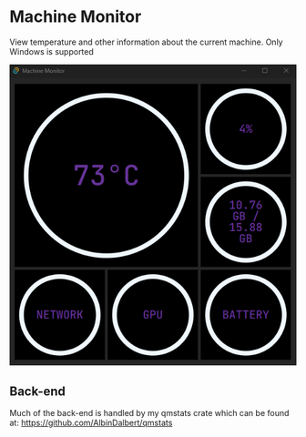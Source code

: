 # Machine Monitor

View temperature and other information about the current machine.
Only Windows is supported

![image](app.png)

## Back-end
Much of the back-end is handled by my qmstats crate which can be found at: https://github.com/AlbinDalbert/qmstats
